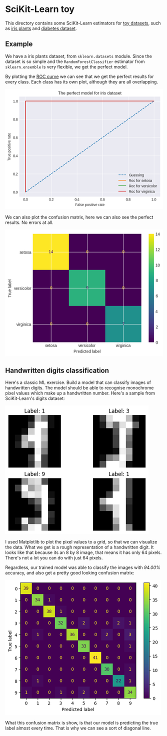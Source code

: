 # SciKit-Learn toy

This directory contains some SciKit-Learn estimators for [toy datasets](https://scikit-learn.org/stable/datasets/toy_dataset.html), such as [iris plants](https://scikit-learn.org/stable/datasets/toy_dataset.html#iris-plants-dataset) and [diabetes dataset](https://scikit-learn.org/stable/datasets/toy_dataset.html#iris-plants-dataset).

## Example

We have a iris plants dataset, from `sklearn.datasets` module. Since the dataset is so simple and the `RandomForestClassifier` estimator from `sklearn.ensemble` is very flexible, we get the perfect model.

By plotting the [ROC curve](https://scikit-learn.org/stable/modules/generated/sklearn.metrics.roc_curve.html) we can see that we get the perfect results for every class. Each class has its own plot, although they are all overlapping.

![ROC curve perfect](./plots/iris-model-roc-perfect.png)

We can also plot the confusion matrix, here we can also see the perfect results. No errors at all.

![Confusion matrix perfect](./plots/iris-model-confmat-perfect.png)

## Handwritten digits classification

Here's a classic ML exercise. Build a model that can classify images of handwritten digits. The model should be able to recognise monochrome pixel values which make up a handwritten number. Here's a sample from SciKit-Learn's digits dataset:

![Digits dataset sample](./plots/digits-dataset-sample.png)

I used Matplotlib to plot the pixel values to a grid, so that we can visualize the data. What we get is a rough representation of a handwritten digit. It looks like that because its an 8 by 8 image, that means it has only 64 pixels. There's not a lot you can do with just 64 pixels.

Regardless, our trained model was able to classify the images with *94.00%* accuracy, and also get a pretty good looking confusion matrix:

![Digits model confusion matrix](./plots/digits-model-confmat.png)

What this confusion matrix is show, is that our model is predicting the true label almost every time. That is why we can see a sort of diagonal line.